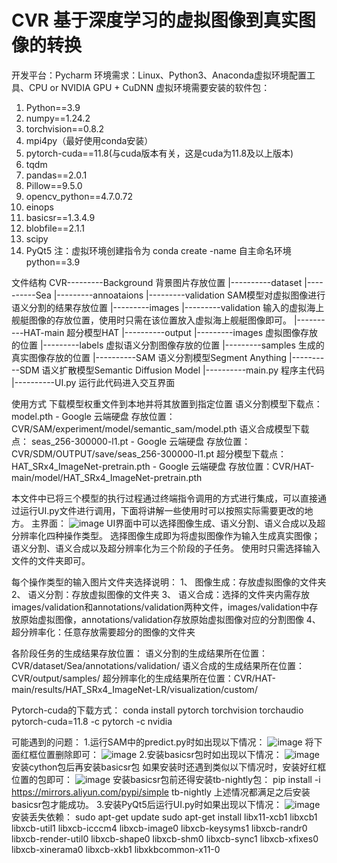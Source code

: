 # CVR 基于深度学习的虚拟图像到真实图像的转换
开发平台：Pycharm
环境需求：Linux、Python3、Anaconda虚拟环境配置工具、CPU or NVIDIA GPU + CuDNN
虚拟环境需要安装的软件包：
1.	Python==3.9
2.	numpy==1.24.2
3.	torchvision==0.8.2
4.	mpi4py（最好使用conda安装）
5.	pytorch-cuda==11.8(与cuda版本有关，这是cuda为11.8及以上版本)
6.	tqdm
7.	pandas==2.0.1
8.	Pillow==9.5.0
9.	opencv_python==4.7.0.72
10.	einops
11.	basicsr==1.3.4.9
12.	blobfile==2.1.1
13.	scipy
14.	PyQt5
注：虚拟环境创建指令为 conda create -name 自主命名环境 python==3.9

文件结构
CVR---------Background  背景图片存放位置
|----------dataset
			       |----------Sea
						  |---------annoataions
										|---------validation  SAM模型对虚拟图像进行语义分割的结果存放位置
						  |---------images
										|---------validation  输入的虚拟海上舰艇图像的存放位置，使用时只需在该位置放入虚拟海上舰艇图像即可。
	  |----------HAT-main  超分模型HAT
	  |----------output
|---------images  虚拟图像存放的位置
|---------labels   虚拟语义分割图像存放的位置
|---------samples  生成的真实图像存放的位置
	  |----------SAM    语义分割模型Segment Anything
	  |----------SDM    语义扩散模型Semantic Diffusion Model
	  |----------main.py  程序主代码
	  |----------UI.py    运行此代码进入交互界面

使用方式
	下载模型权重文件到本地并将其放置到指定位置
	语义分割模型下载点：
model.pth - Google 云端硬盘
存放位置：CVR/SAM/experiment/model/semantic_sam/model.pth
语义合成模型下载点：
	seas_256-300000-l1.pt - Google 云端硬盘
存放位置：CVR/SDM/OUTPUT/save/seas_256-300000-l1.pt
超分模型下载点：
HAT_SRx4_ImageNet-pretrain.pth - Google 云端硬盘
存放位置：CVR/HAT-main/model/HAT_SRx4_ImageNet-pretrain.pth

本文件中已将三个模型的执行过程通过终端指令调用的方式进行集成，可以直接通过运行UI.py文件进行调用，下面将讲解一些使用时可以按照实际需要更改的地方。
	主界面：
![image](https://github.com/GAInuist/CVR/assets/157414652/2cd4fd43-d11c-41ad-b01f-97eb5161dc09)
UI界面中可以选择图像生成、语义分割、语义合成以及超分辨率化四种操作类型。
选择图像生成即为将虚拟图像作为输入生成真实图像；
语义分割、语义合成以及超分辨率化为三个阶段的子任务。
	使用时只需选择输入文件的文件夹即可。

每个操作类型的输入图片文件夹选择说明：
1、	图像生成：存放虚拟图像的文件夹
2、	语义分割：存放虚拟图像的文件夹
3、	语义合成：选择的文件夹内需存放images/validation和annotations/validation两种文件，images/validation中存放原始虚拟图像，annotations/validation存放原始虚拟图像对应的分割图像
4、	超分辨率化：任意存放需要超分的图像的文件夹

各阶段任务的生成结果存放位置：
	语义分割的生成结果所在位置：CVR/dataset/Sea/annotations/validation/
	语义合成的生成结果所在位置：CVR/output/samples/
	超分辨率化的生成结果所在位置：CVR/HAT-main/results/HAT_SRx4_ImageNet-LR/visualization/custom/

Pytorch-cuda的下载方式：
conda install pytorch torchvision torchaudio pytorch-cuda=11.8 -c pytorch -c nvidia

可能遇到的问题：
1.运行SAM中的predict.py时如出现以下情况：
 ![image](https://github.com/GAInuist/CVR/assets/157414652/065959af-aae8-4c0e-ac23-ce4f2ef55fb3)
将下面红框位置删除即可：
 ![image](https://github.com/GAInuist/CVR/assets/157414652/1684c29a-a629-48a8-b8c8-a1e399f1ff6e)
2.安装basicsr包时如出现以下情况：
 ![image](https://github.com/GAInuist/CVR/assets/157414652/6d12ef3e-5982-4322-9d05-6ebdda8f35bd)
	安装cython包后再安装basicsr包
	如果安装时还遇到类似以下情况时，安装好红框位置的包即可：
 ![image](https://github.com/GAInuist/CVR/assets/157414652/e2c52579-6f93-48f7-99b1-669a8efb111b)
	安装basicsr包前还得安装tb-nightly包：
pip install -i https://mirrors.aliyun.com/pypi/simple tb-nightly
上述情况都满足之后安装basicsr包才能成功。
	3.安装PyQt5后运行UI.py时如果出现以下情况：
 ![image](https://github.com/GAInuist/CVR/assets/157414652/f853ee75-9a4e-47c1-b522-1242d2326125)
	安装丢失依赖：
sudo apt-get update
sudo apt-get install libx11-xcb1 libxcb1 libxcb-util1 libxcb-icccm4 libxcb-image0 libxcb-keysyms1 libxcb-randr0 libxcb-render-util0 libxcb-shape0 libxcb-shm0 libxcb-sync1 libxcb-xfixes0 libxcb-xinerama0 libxcb-xkb1 libxkbcommon-x11-0

